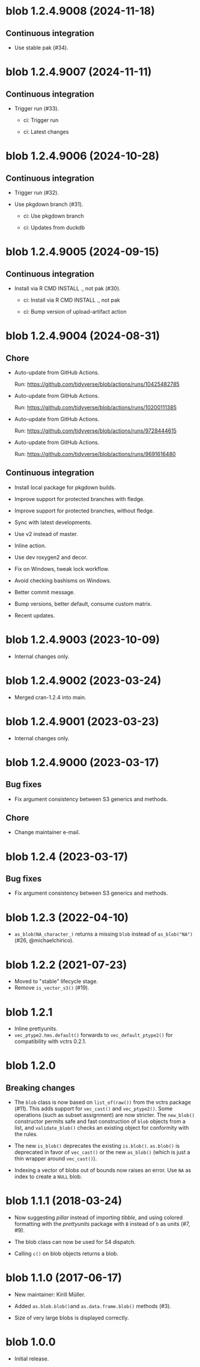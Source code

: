 <!-- NEWS.md is maintained by https://fledge.cynkra.com, contributors should not edit this file -->

# blob 1.2.4.9008 (2024-11-18)

## Continuous integration

  - Use stable pak (#34).


# blob 1.2.4.9007 (2024-11-11)

## Continuous integration

  - Trigger run (#33).
    
      - ci: Trigger run
    
      - ci: Latest changes


# blob 1.2.4.9006 (2024-10-28)

## Continuous integration

  - Trigger run (#32).

  - Use pkgdown branch (#31).
    
      - ci: Use pkgdown branch
    
      - ci: Updates from duckdb


# blob 1.2.4.9005 (2024-09-15)

## Continuous integration

  - Install via R CMD INSTALL ., not pak (#30).
    
      - ci: Install via R CMD INSTALL ., not pak
    
      - ci: Bump version of upload-artifact action


# blob 1.2.4.9004 (2024-08-31)

## Chore

  - Auto-update from GitHub Actions.
    
    Run: https://github.com/tidyverse/blob/actions/runs/10425482785

  - Auto-update from GitHub Actions.
    
    Run: https://github.com/tidyverse/blob/actions/runs/10200111385

  - Auto-update from GitHub Actions.
    
    Run: https://github.com/tidyverse/blob/actions/runs/9728444615

  - Auto-update from GitHub Actions.
    
    Run: https://github.com/tidyverse/blob/actions/runs/9691616480

## Continuous integration

  - Install local package for pkgdown builds.

  - Improve support for protected branches with fledge.

  - Improve support for protected branches, without fledge.

  - Sync with latest developments.

  - Use v2 instead of master.

  - Inline action.

  - Use dev roxygen2 and decor.

  - Fix on Windows, tweak lock workflow.

  - Avoid checking bashisms on Windows.

  - Better commit message.

  - Bump versions, better default, consume custom matrix.

  - Recent updates.


# blob 1.2.4.9003 (2023-10-09)

- Internal changes only.


# blob 1.2.4.9002 (2023-03-24)

- Merged cran-1.2.4 into main.


# blob 1.2.4.9001 (2023-03-23)

- Internal changes only.


# blob 1.2.4.9000 (2023-03-17)

## Bug fixes

- Fix argument consistency between S3 generics and methods.

## Chore

- Change maintainer e-mail.


# blob 1.2.4 (2023-03-17)

## Bug fixes

- Fix argument consistency between S3 generics and methods.


# blob 1.2.3 (2022-04-10)

- `as_blob(NA_character_)` returns a missing `blob` instead of `as_blob("NA")` (#26, @michaelchirico).


# blob 1.2.2 (2021-07-23)

- Moved to "stable" lifecycle stage.
- Remove `is_vector_s3()` (#19).


# blob 1.2.1

- Inline prettyunits.
- `vec_ptype2.hms.default()` forwards to `vec_default_ptype2()` for compatibility with vctrs 0.2.1.


# blob 1.2.0

## Breaking changes

- The `blob` class is now based on `list_of(raw())` from the vctrs package (#11). This adds support for `vec_cast()` and `vec_ptype2()`. Some operations (such as subset assignment) are now stricter. The `new_blob()` constructor permits safe and fast construction of `blob` objects from a list, and `validate_blob()` checks an existing object for conformity with the rules.

- The new `is_blob()` deprecates the existing `is.blob()`. `as.blob()` is deprecated in favor of `vec_cast()` or the new `as_blob()` (which is just a thin wrapper around `vec_cast()`).

- Indexing a vector of blobs out of bounds now raises an error. Use `NA` as index to create a `NULL` blob.


# blob 1.1.1 (2018-03-24)

- Now suggesting *pillar* instead of importing *tibble*, and using colored
  formatting with the *prettyunits* package with `B` instead of `b` as units
  (#7, #9).

- The blob class can now be used for S4 dispatch.

- Calling `c()` on blob objects returns a blob.


# blob 1.1.0 (2017-06-17)

- New maintainer: Kirill Müller.

- Added `as.blob.blob()`and `as.data.frame.blob()` methods (#3).

- Size of very large blobs is displayed correctly.


# blob 1.0.0

- Initial release.
